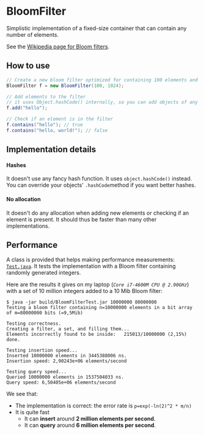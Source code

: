 # BloomFilter

Simplistic implementation of a fixed-size container that can contain any number of elements.
 
 See the [Wikipedia page for Bloom filters](https://en.wikipedia.org/wiki/Bloom_filter).

## How to use

```java
// Create a new bloom filter optimized for containing 100 elements and using 1024 bits of memory
BloomFilter f = new BloomFilter(100, 1024);

// Add elements to the filter
// it uses Object.hashCode() internally, so you can add objects of any type
f.add("hello");

// Check if an element is in the filter
f.contains("hello"); // true
f.contains("hello, world!"); // false
```

## Implementation details

#### Hashes
It doesn't use any fancy hash function. It uses `object.hashCode()` instead. You can override your objects' `.hashCode`method if you want better hashes.

#### No allocation
It doesn't do any allocation when adding new elements or checking if an element is present. It should thus be faster than many other implementations.

## Performance
A class is provided that helps making performance measurements: [`Test.java`](./test/Test.java).
It tests the implementation with a Bloom filter containing randomly generated integers.

Here are the results it gives on my laptop (*`Core i7-4600M CPU @ 2.90GHz`*) with a set of 10 million integers added to a 10 Mib Bloom filter:
```
$ java -jar build/BloomFilterTest.jar 10000000 80000000
Testing a bloom filter containing n=10000000 elements in a bit array of m=80000000 bits (=9,5Mib) 

Testing correctness.
Creating a filter, a set, and filling them...
Elements incorrectly found to be inside:   215013/10000000 (2,15%)
done.

Testing insertion speed...
Inserted 10000000 elements in 3445388006 ns.
Insertion speed: 2,90243e+06 elements/second

Testing query speed...
Queried 10000000 elements in 1537504033 ns.
Query speed: 6,50405e+06 elements/second
```

We see that:
  * The implementation is correct: the error rate is `p=exp(-ln(2)^2 * m/n)`
  * It is quite fast
     * It can **insert** around **2 million elements per second**.
     * It can **query** around **6 million elements per second**.
 

